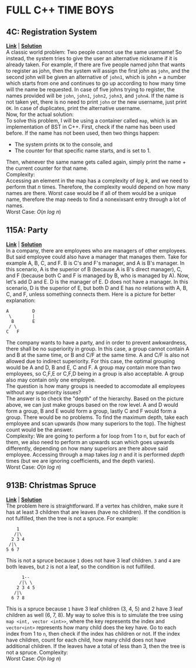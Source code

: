 # FULL C++ TIME BOYS
## 4C: Registration System
[**Link**](http://codeforces.com/problemset/problem/4/C) | [**Solution**](http://codeforces.com/contest/4/submission/30821374)\
A classic world problem: Two people cannot use the same username! So instead, the system tries to give the user an alternative nickname if it is already taken. For example, if there are five people named john that wants to register as john, then the system will assign the first john as `john`, and the second john will be given an alternative of `john1`, which is john + a number which starts from one and continues to go up according to how many time will the name be requested. In case of five johns trying to register, the names provided will be `john`, `john1`, `john2`, `john3`, and `john4`. If the name is not taken yet, there is no need to print `john` or the new username, just print `OK`. In case of duplicates, print the alternative username.\
Now, for the actual solution:\
To solve this problem, I will be using a container called `map`, which is an implementation of BST in C++. First, check if the name has been used before. If the name has not been used, then two things happen:
-  The system prints `OK` to the console, and
-  The counter for that specific name starts, and is set to 1.
  
Then, whenever the same name gets called again, simply print the name + the current counter for that name.\
Complexity:\
Accessing an element in the map has a complexity of *log k*, and we need to perform that *n* times. Therefore, the complexity would depend on how many names are there. Worst case would be if all of them would be a unique name, therefore the map needs to find a nonexixsant entry through a lot of names.\
Worst Case: *O*(*n log n*)

## 115A: Party
[**Link**](http://codeforces.com/problemset/problem/115/A) | [**Solution**](http://codeforces.com/problemset/submission/115/43630708)\
In a company, there are employees who are managers of other employees. But said employee could also have a manager that manages them. Take for example A, B, C, and F. B is C's and F's manager, and A is B's manager. In this scenario, A is the superior of B (because A is B's direct manager), C, and F (because both C and F is managed by B, who is managed by A). Now, let's add D and E. D is the manager of E. D does not have a manager. In this scenario, D is the superior of E, but both D and E has no relations with A, B, C, and F, unless something connects them. Here is a picture for better explanation:
```
A         D
 \        |
  B       E
 / \
C   F
```
The company wants to have a party, and in order to prevent awkwardness, there shall be no superiority in group. In this case, a group cannot contain A and B at the same time, or B and C/F at the same time. A and C/F is also not allowed due to indirect superiority. For this case, the optimal grouping would be A and D, B and E, C and F. A group may contain more than two employees, so C,F,E or C,F,D being in a group is also acceptable. A group also may contain only one employee.\
The question is how many groups is needed to accomodate all employees without any superiority issues?\
The answer is to check the "depth" of the hierarchy. Based on the picture above, we can just make groups based on the row level. A and D would form a group, B and E would form a group, lastly C and F would form a group. There would be no problems. To find the maximum depth, take each employee and scan upwards (how many superiors to the top). The highest count would be the answer.\
Complexity:
We are going to perform a for loop from 1 to n, but for each of them, we also need to perform an upwards scan which goes upwards differently, depending on how many superiors are there above said employee. Accessing through a map takes *log n* and it is performed *depth* times (but we are ignoring coefficients, and the depth varies).\
Worst Case: *O*(*n log n*)<br>

## 913B: Christmas Spruce
[**Link**](http://codeforces.com/contest/913/problem/B) | [**Solution**](http://codeforces.com/contest/913/submission/43604759)\
The problem here is straightforward. If a vertex has children, make sure it has at least 3 children that are leaves (have no children). If the condition is not fulfilled, then the tree is not a spruce. For example:
```
    1
   /|\
  2 3 4
 /|\
5 6 7
```
This is not a spruce because `1` does not have 3 leaf children. `3` and `4` are both leaves, but `2` is not a leaf, so the condition is not fulfilled.
```
      1--
     /|\ \
    2 3 4 5 
   /|\
  6 7 8
```
This is a spruce because `1` have 3 leaf children (3, 4, 5) and 2 have 3 leaf children as well (6, 7, 8).
My way to solve this is to simulate the tree using `map <int, vector <int>>`, where the key represents the index and `vector<int>` represents how many child does the key have. Go to each index from 1 to `n`, then check if the index has children or not. If the index have children, count for each child, how many child does not have additional children. If the leaves have a total of less than 3, then the tree is not a spruce.
Complexity:<br>
Worst Case: *O*(*n log n*)<br>

